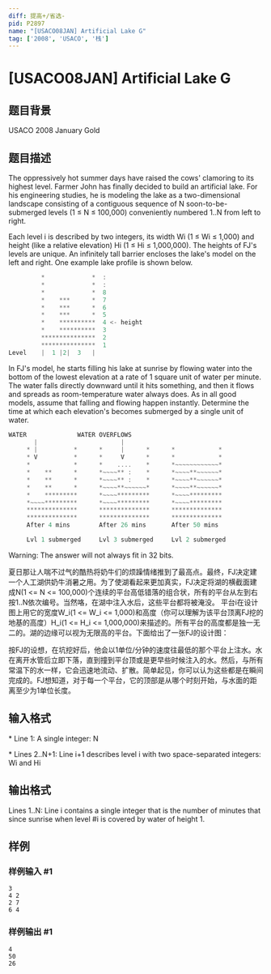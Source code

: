 ```yaml
---
diff: 提高+/省选-
pid: P2897
name: "[USACO08JAN] Artificial Lake G"
tag: ['2008', 'USACO', '栈']
---
```

# [USACO08JAN] Artificial Lake G
## 题目背景

USACO 2008 January Gold
## 题目描述

The oppressively hot summer days have raised the cows' clamoring to its highest level. Farmer John has finally decided to build an artificial lake. For his engineering studies, he is modeling the lake as a two-dimensional landscape consisting of a contiguous sequence of N soon-to-be-submerged levels (1 ≤ N ≤ 100,000) conveniently numbered 1..N from left to right.


Each level i is described by two integers, its width Wi (1 ≤ Wi ≤ 1,000) and height (like a relative elevation) Hi (1 ≤ Hi ≤ 1,000,000). The heights of FJ's levels are unique. An infinitely tall barrier encloses the lake's model on the left and right. One example lake profile is shown below.

          
```cpp
         *             *  :
         *             *  :
         *             *  8
         *    ***      *  7
         *    ***      *  6
         *    ***      *  5
         *    **********  4 <- height
         *    **********  3
         ***************  2
         ***************  1
Level    |  1 |2|  3   |
```
In FJ's model, he starts filling his lake at sunrise by flowing water into the bottom of the lowest elevation at a rate of 1 square unit of water per minute. The water falls directly downward until it hits something, and then it flows and spreads as room-temperature water always does. As in all good models, assume that falling and flowing happen instantly. Determine the time at which each elevation's becomes submerged by a single unit of water.


```cpp
WATER              WATER OVERFLOWS                     
       |                       |                           
     * |          *      *     |      *      *            *
     * V          *      *     V      *      *            *
     *            *      *    ....    *      *~~~~~~~~~~~~*
     *    **      *      *~~~~** :    *      *~~~~**~~~~~~*
     *    **      *      *~~~~** :    *      *~~~~**~~~~~~*
     *    **      *      *~~~~**~~~~~~*      *~~~~**~~~~~~*
     *    *********      *~~~~*********      *~~~~*********
     *~~~~*********      *~~~~*********      *~~~~*********
     **************      **************      **************
     **************      **************      **************
     After 4 mins        After 26 mins       After 50 mins

     Lvl 1 submerged     Lvl 3 submerged     Lvl 2 submerged
```
Warning: The answer will not always fit in 32 bits.

夏日那让人喘不过气的酷热将奶牛们的烦躁情绪推到了最高点。最终，FJ决定建一个人工湖供奶牛消暑之用。为了使湖看起来更加真实，FJ决定将湖的横截面建成N(1 <= N <= 100,000)个连续的平台高低错落的组合状，所有的平台从左到右按1..N依次编号。当然咯，在湖中注入水后，这些平台都将被淹没。    平台i在设计图上用它的宽度W\_i(1 <= W\_i <= 1,000)和高度（你可以理解为该平台顶离FJ挖的地基的高度）H\_i(1 <= H\_i <= 1,000,000)来描述的。所有平台的高度都是独一无二的。湖的边缘可以视为无限高的平台。下面给出了一张FJ的设计图：


按FJ的设想，在坑挖好后，他会以1单位/分钟的速度往最低的那个平台上注水。水在离开水管后立即下落，直到撞到平台顶或是更早些时候注入的水。然后，与所有常温下的水一样，它会迅速地流动、扩散。简单起见，你可以认为这些都是在瞬间完成的。FJ想知道，对于每一个平台，它的顶部是从哪个时刻开始，与水面的距离至少为1单位长度。

## 输入格式

\* Line 1: A single integer: N

\* Lines 2..N+1: Line i+1 describes level i with two space-separated integers: Wi and Hi

## 输出格式


Lines 1..N: Line i contains a single integer that is the number of minutes that since sunrise when level #i is covered by water of height 1.
## 样例

### 样例输入 #1
```
3
4 2
2 7
6 4
```
### 样例输出 #1
```
4
50
26
```
